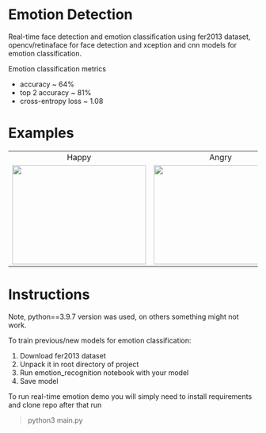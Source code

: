 # Emotion Detection
Real-time face detection and emotion classification using fer2013 dataset, opencv/retinaface for face detection and xception and cnn models for emotion classification.

Emotion classification metrics
-  accuracy ~ 64%
-  top 2 accuracy ~ 81%
-  cross-entropy loss ~ 1.08

# Examples 

<table>
  <tr>
    <td align='center'>Happy</td>
     <td align='center' >Angry</td>
     <td align='center' >Sad</td>
  </tr>
  <tr>
    <td><img src="https://github.com/eingrid/EmotionDetection/blob/main/example_images/happy_pred.jpg" width=270 height=200></td>
    <td><img src="https://github.com/eingrid/EmotionDetection/blob/main/example_images/angry_pred.jpg" width=270 height=200></td>
    <td><img src="https://github.com/eingrid/EmotionDetection/blob/main/example_images/sad_pred.jpg" width=270 height=200></td>
  </tr>
 </table>

 # Instructions

Note, python==3.9.7 version was used, on others something might not work. 

To train previous/new models for emotion classification:

1) Download fer2013 dataset
2) Unpack it in root directory of project
3) Run emotion_recognition notebook with your model
4) Save model

To run real-time emotion demo you will simply need to install requirements and clone repo after that run 
> python3 main.py



